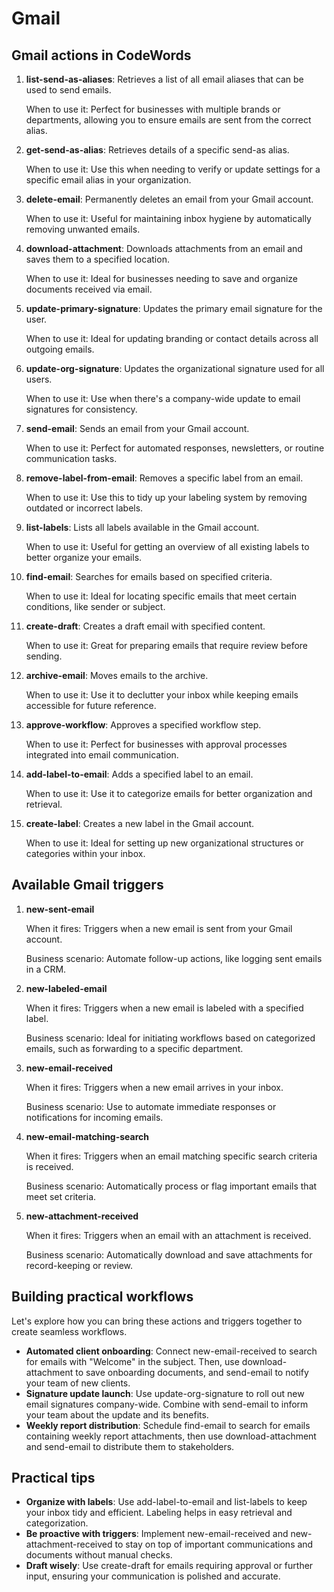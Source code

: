 # Gmail

## Gmail actions in CodeWords

1.  **list-send-as-aliases**: Retrieves a list of all email aliases that can be used to send emails.

    When to use it: Perfect for businesses with multiple brands or departments, allowing you to ensure emails are sent from the correct alias.
2.  **get-send-as-alias**: Retrieves details of a specific send-as alias.

    When to use it: Use this when needing to verify or update settings for a specific email alias in your organization.
3.  **delete-email**: Permanently deletes an email from your Gmail account.

    When to use it: Useful for maintaining inbox hygiene by automatically removing unwanted emails.
4.  **download-attachment**: Downloads attachments from an email and saves them to a specified location.

    When to use it: Ideal for businesses needing to save and organize documents received via email.
5.  **update-primary-signature**: Updates the primary email signature for the user.

    When to use it: Ideal for updating branding or contact details across all outgoing emails.
6.  **update-org-signature**: Updates the organizational signature used for all users.

    When to use it: Use when there's a company-wide update to email signatures for consistency.
7.  **send-email**: Sends an email from your Gmail account.

    When to use it: Perfect for automated responses, newsletters, or routine communication tasks.
8.  **remove-label-from-email**: Removes a specific label from an email.

    When to use it: Use this to tidy up your labeling system by removing outdated or incorrect labels.
9.  **list-labels**: Lists all labels available in the Gmail account.

    When to use it: Useful for getting an overview of all existing labels to better organize your emails.
10. **find-email**: Searches for emails based on specified criteria.

    When to use it: Ideal for locating specific emails that meet certain conditions, like sender or subject.
11. **create-draft**: Creates a draft email with specified content.

    When to use it: Great for preparing emails that require review before sending.
12. **archive-email**: Moves emails to the archive.

    When to use it: Use it to declutter your inbox while keeping emails accessible for future reference.
13. **approve-workflow**: Approves a specified workflow step.

    When to use it: Perfect for businesses with approval processes integrated into email communication.
14. **add-label-to-email**: Adds a specified label to an email.

    When to use it: Use it to categorize emails for better organization and retrieval.
15. **create-label**: Creates a new label in the Gmail account.

    When to use it: Ideal for setting up new organizational structures or categories within your inbox.

## Available Gmail triggers

1.  **new-sent-email**

    When it fires: Triggers when a new email is sent from your Gmail account.

    Business scenario: Automate follow-up actions, like logging sent emails in a CRM.
2.  **new-labeled-email**

    When it fires: Triggers when a new email is labeled with a specified label.

    Business scenario: Ideal for initiating workflows based on categorized emails, such as forwarding to a specific department.
3.  **new-email-received**

    When it fires: Triggers when a new email arrives in your inbox.

    Business scenario: Use to automate immediate responses or notifications for incoming emails.
4.  **new-email-matching-search**

    When it fires: Triggers when an email matching specific search criteria is received.

    Business scenario: Automatically process or flag important emails that meet set criteria.
5.  **new-attachment-received**

    When it fires: Triggers when an email with an attachment is received.

    Business scenario: Automatically download and save attachments for record-keeping or review.

## Building practical workflows

Let's explore how you can bring these actions and triggers together to create seamless workflows.

* **Automated client onboarding**: Connect new-email-received to search for emails with "Welcome" in the subject. Then, use download-attachment to save onboarding documents, and send-email to notify your team of new clients.
* **Signature update launch**: Use update-org-signature to roll out new email signatures company-wide. Combine with send-email to inform your team about the update and its benefits.
* **Weekly report distribution**: Schedule find-email to search for emails containing weekly report attachments, then use download-attachment and send-email to distribute them to stakeholders.

## Practical tips

* **Organize with labels**: Use add-label-to-email and list-labels to keep your inbox tidy and efficient. Labeling helps in easy retrieval and categorization.
* **Be proactive with triggers**: Implement new-email-received and new-attachment-received to stay on top of important communications and documents without manual checks.
* **Draft wisely**: Use create-draft for emails requiring approval or further input, ensuring your communication is polished and accurate.
